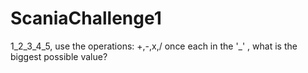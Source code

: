# ScaniaChallenge1
1_2_3_4_5, use the operations: +,-,x,/  once each in the '_' , what is the biggest possible value?
